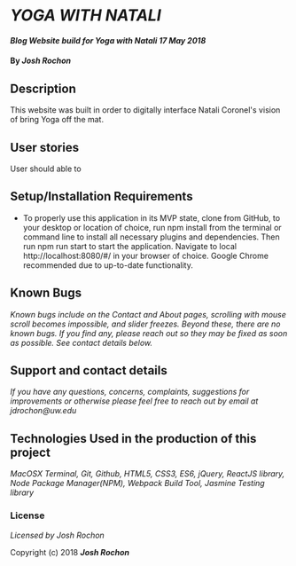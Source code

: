 # _YOGA WITH NATALI_

#### _Blog Website build for Yoga with Natali 17 May 2018_

#### By _**Josh Rochon**_

## Description

This website was built in order to digitally interface Natali Coronel's
vision of bring Yoga off the mat.

## User stories

User should able to

## Setup/Installation Requirements

* To properly use this application in its MVP state, clone from GitHub, to your desktop or location of choice, run npm install from the terminal or command line to install all necessary plugins and dependencies. Then run npm run start to start the application. Navigate to local http://localhost:8080/#/ in your browser of choice. Google Chrome recommended due to up-to-date functionality.

## Known Bugs

_Known bugs include on the Contact and About pages, scrolling with mouse scroll becomes impossible, and slider freezes. Beyond these, there are no known bugs. If you find any, please reach out so they may be fixed as soon as possible. See contact details below._

## Support and contact details

_If you have any questions, concerns, complaints, suggestions for improvements or otherwise please feel free to reach out by email at jdrochon@uw.edu_

## Technologies Used in the production of this project

_MacOSX Terminal, Git, Github, HTML5, CSS3, ES6, jQuery, ReactJS library, Node Package Manager(NPM), Webpack Build Tool, Jasmine Testing library_

### License

*Licensed by Josh Rochon*

Copyright (c) 2018 **_Josh Rochon_**
